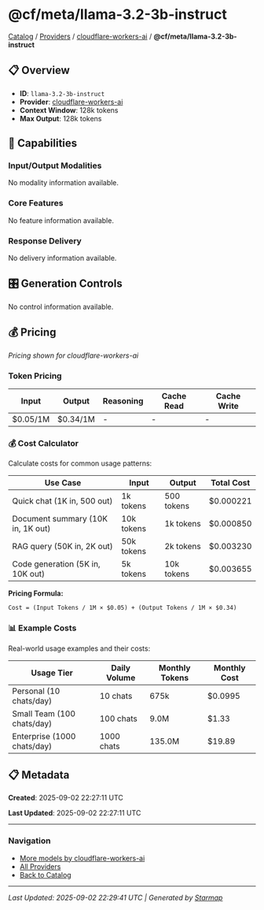 # @cf/meta/llama-3.2-3b-instruct
  
[Catalog](../../../..) / [Providers](../../..) / [cloudflare-workers-ai](../..) / **@cf/meta/llama-3.2-3b-instruct**


## 📋 Overview
  
- **ID**: `llama-3.2-3b-instruct`
- **Provider**: [cloudflare-workers-ai](../)
- **Context Window**: 128k tokens
- **Max Output**: 128k tokens
  
## 🎯 Capabilities
  
### Input/Output Modalities
  
No modality information available.
  
### Core Features
  
No feature information available.
  
### Response Delivery
  
No delivery information available.
  
## 🎛️ Generation Controls
  
No control information available.
  
## 💰 Pricing
  
*Pricing shown for cloudflare-workers-ai*
  
  
### Token Pricing
  
| Input | Output | Reasoning | Cache Read | Cache Write |
|---------|---------|---------|---------|---------|
| $0.05/1M | $0.34/1M | - | - | - |

  
### 💰 Cost Calculator
  
Calculate costs for common usage patterns:
  
  
| Use Case | Input | Output | Total Cost |
|---------|---------|---------|---------|
| Quick chat (1K in, 500 out) | 1k tokens | 500 tokens | $0.000221 |
| Document summary (10K in, 1K out) | 10k tokens | 1k tokens | $0.000850 |
| RAG query (50K in, 2K out) | 50k tokens | 2k tokens | $0.003230 |
| Code generation (5K in, 10K out) | 5k tokens | 10k tokens | $0.003655 |

  
**Pricing Formula:**
  
```
Cost = (Input Tokens / 1M × $0.05) + (Output Tokens / 1M × $0.34)
```
  
### 📊 Example Costs
  
Real-world usage examples and their costs:
  
  
| Usage Tier | Daily Volume | Monthly Tokens | Monthly Cost |
|---------|---------|---------|---------|
| Personal (10 chats/day) | 10 chats | 675k | $0.0995 |
| Small Team (100 chats/day) | 100 chats | 9.0M | $1.33 |
| Enterprise (1000 chats/day) | 1000 chats | 135.0M | $19.89 |

  
## 📋 Metadata
  
**Created**: 2025-09-02 22:27:11 UTC
  
**Last Updated**: 2025-09-02 22:27:11 UTC
  
  
---
  
  
### Navigation

- [More models by cloudflare-workers-ai](../)
- [All Providers](../../../../providers)
- [Back to Catalog](../../../..)


---
_Last Updated: 2025-09-02 22:29:41 UTC | Generated by [Starmap](https://github.com/agentstation/starmap)_
